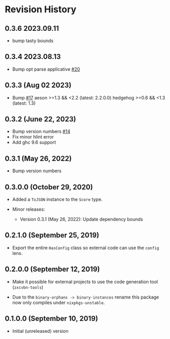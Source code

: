 # Revision History

## 0.3.6 2023.09.11 
+ bump tasty bounds

## 0.3.4 2023.08.13 
+ Bump opt parse applicative [#20](https://github.com/sthenauth/zxcvbn-hs/pull/20)

## 0.3.3 (Aug 02 2023)
* Bump [#17](https://github.com/sthenauth/zxcvbn-hs/pull/17)
  aeson >=1.3 && <2.2 (latest: 2.2.0.0)
  hedgehog >=0.6 && <1.3 (latest: 1.3)


## 0.3.2 (June 22, 2023)

+ Bump version numbers [#14](https://github.com/sthenauth/zxcvbn-hs/pull/14)
+ Fix minor hlint error
+ Add ghc 9.6 support

## 0.3.1 (May 26, 2022)

+ Bump version numbers

## 0.3.0.0 (October 29, 2020)

  * Added a `ToJSON` instance to the `Score` type.

  * Minor releases:

    - Version 0.3.1 (May 26, 2022): Update dependency bounds

## 0.2.1.0 (September 25, 2019)

  * Export the entire `HasConfig` class so external code can use the
    `config` lens.

## 0.2.0.0 (September 12, 2019)

  * Make it possible for external projects to use the code generation
    tool (`zxcvbn-tools`)

  * Due to the `binary-orphans -> binary-instances` rename this
    package now only compiles under `nixpkgs-unstable`.

## 0.1.0.0 (September 10, 2019)

  * Initial (unreleased) version
